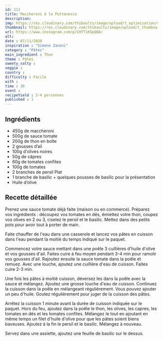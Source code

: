 ```yaml
---
id: 111
title: Maccheroni à la Puttanesca
description: 
img: https://res.cloudinary.com/thibaults/image/upload/t_optimisation/v1604782218/Recipes/20201107_maccheroni_putanesca.jpg
thumbnail: https://res.cloudinary.com/thibaults/image/upload/t_thumbnail_josie/v1604782218/Recipes/20201107_maccheroni_putanesca.jpg
url: https://www.instagram.com/p/CHTTiK5pQQA/
alt: 
date : 07/11/2020
inspiration : "Simone Zanoni"
category : "Pâtes"
main_ingredient : Thon
theme : Pâtes
sweety_salty : 
veggie : 
country :
difficulty : Facile
with : 
time : 30
event :
recipeYield : 3-4 personnes
published : 1
---
```


## Ingrédients
 - 450g de maccheroni
 - 500g de sauce tomate
 - 200g de thon en boîte
 - 2 gousses d’ail
 - 100g d'olives noires
 - 50g de câpres
 - 60g de tomates confites
 - 100g de tomates
 - 2 branches de persil Plat
 - 1 branche de basilic + quelques pousses de basilic pour la présentation
 - Huile d’olive

## Recette détaillée
Prenez une sauce tomate déjà faite (maison ou en commerce). Préparez vos ingrédients : découpez vos tomates en dés, émiettez votre thon, coupez vos olives en 2 ou 3, ciselez le persil et le basilic. Mettez dans des petits pots pour avoir tout à porter de main. 

Faite chauffer de l'eau dans une casserole et lancez vos pâtes en cuisson dans l'eau pendant la moitié du temps indiqué sur le paquet.

Commencez votre sauce mettant dans une poêle 3 cuillières d'huile d'olive et vos gousses d'ail. Faites cuire à feu moyen pendant 3-4 min pour ramolir vos gousses d'ail. Rajoutez ensuite la sauce tomate dans la poële et remuez. Avec une louche, ajoutez une cuillière d'eau de cuisson. Faites cuire 2-3 min.

Une fois les pâtes à moitié cuisson, déversez les dans la poêle avec la sauce et mélangez. Ajoutez une grosse louche d'eau de cuisson. Continuez la cuisson dans la poêle en mélangeant régulièrement. Vous pouvez ajouter un peu d'huile. Goutez régulièrement pour juger de la cuisson des pâtes.

Arrêtez la cuisson 1 minute avant la durée de cuisson indiquée sur le paquet. Hors du feu, ajoutez dans la poêle le thon, les olives, les capres, les tomates en dés et les tomates confites. Mélangez le tout en ajoutant en même temps un filet d'huile d'olive pour que les pâtes soient biens baveuses. Ajoutez à la fin le persil et le basilic. Mélangez à nouveau.

Servez dans une assiette, ajoutez une feuille de basilic sur le dessus.
